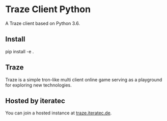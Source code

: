 # Traze Client Python
A Traze client based on Python 3.6.

## Install
pip install -e .

## Traze
Traze is a simple tron-like multi client online game serving as a playground for exploring new technologies.

## Hosted by iteratec
You can join a hosted instance at [traze.iteratec.de](https://traze.iteratec.de).

